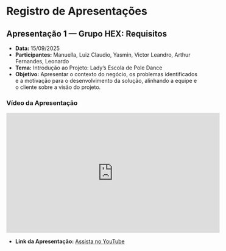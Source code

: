 # Registro de Apresentações

## Apresentação 1 — Grupo HEX: Requisitos

- **Data:** 15/09/2025  
- **Participantes:** Manuella, Luiz Claudio, Yasmin, Victor Leandro, Arthur Fernandes, Leonardo  
- **Tema:** Introdução ao Projeto: Lady’s Escola de Pole Dance  
- **Objetivo:** Apresentar o contexto do negócio, os problemas identificados e a motivação para o desenvolvimento da solução, alinhando a equipe e o cliente sobre a visão do projeto.  

### Vídeo da Apresentação

<iframe width="560" height="315" 
        src="https://www.youtube.com/embed/7t2Ebc9F4IM" 
        title="YouTube video player" 
        frameborder="0" 
        allow="accelerometer; autoplay; clipboard-write; encrypted-media; gyroscope; picture-in-picture; web-share" 
        allowfullscreen>
</iframe>

- **Link da Apresentação:** [Assista no YouTube](https://youtu.be/7t2Ebc9F4IM)